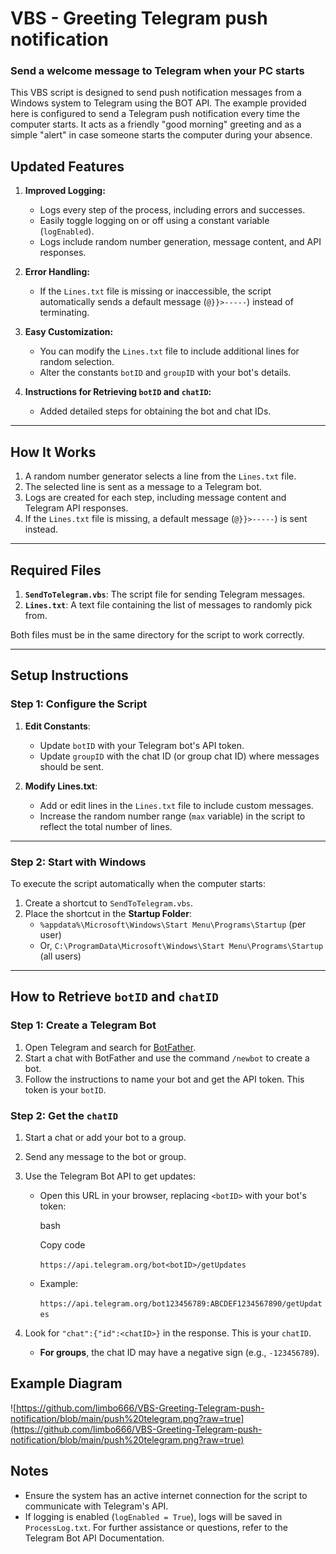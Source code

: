 # VBS - Greeting Telegram push notification
### Send a welcome message to Telegram when your PC starts

This VBS script is designed to send push notification messages from a Windows system to Telegram using the BOT API. The example provided here is configured to send a Telegram push notification every time the computer starts. It acts as a friendly "good morning" greeting and as a simple "alert" in case someone starts the computer during your absence.

## Updated Features

1.  **Improved Logging:**
    
    -   Logs every step of the process, including errors and successes.
    -   Easily toggle logging on or off using a constant variable (`logEnabled`).
    -   Logs include random number generation, message content, and API responses.
2.  **Error Handling:**
    
    -   If the `Lines.txt` file is missing or inaccessible, the script automatically sends a default message (`@}}>-----`) instead of terminating.
3.  **Easy Customization:**
    
    -   You can modify the `Lines.txt` file to include additional lines for random selection.
    -   Alter the constants `botID` and `groupID` with your bot's details.
4.  **Instructions for Retrieving `botID` and `chatID`:**
    
    -   Added detailed steps for obtaining the bot and chat IDs.

----------

## How It Works

1.  A random number generator selects a line from the `Lines.txt` file.
2.  The selected line is sent as a message to a Telegram bot.
3.  Logs are created for each step, including message content and Telegram API responses.
4.  If the `Lines.txt` file is missing, a default message (`@}}>-----`) is sent instead.

----------

## Required Files

1.  **`SendToTelegram.vbs`**: The script file for sending Telegram messages.
2.  **`Lines.txt`**: A text file containing the list of messages to randomly pick from.

Both files must be in the same directory for the script to work correctly.

----------

## Setup Instructions

### Step 1: Configure the Script

1.  **Edit Constants**:
    
    -   Update `botID` with your Telegram bot's API token.
    -   Update `groupID` with the chat ID (or group chat ID) where messages should be sent.
2.  **Modify Lines.txt**:
    
    -   Add or edit lines in the `Lines.txt` file to include custom messages.
    -   Increase the random number range (`max` variable) in the script to reflect the total number of lines.

----------

### Step 2: Start with Windows

To execute the script automatically when the computer starts:

1.  Create a shortcut to `SendToTelegram.vbs`.
2.  Place the shortcut in the **Startup Folder**:
    -   `%appdata%\Microsoft\Windows\Start Menu\Programs\Startup` (per user)
    -   Or, `C:\ProgramData\Microsoft\Windows\Start Menu\Programs\Startup` (all users)

----------

## How to Retrieve `botID` and `chatID`

### Step 1: Create a Telegram Bot

1.  Open Telegram and search for [BotFather](https://telegram.me/BotFather).
2.  Start a chat with BotFather and use the command `/newbot` to create a bot.
3.  Follow the instructions to name your bot and get the API token. This token is your `botID`.

### Step 2: Get the `chatID`

1.  Start a chat or add your bot to a group.
2.  Send any message to the bot or group.
3.  Use the Telegram Bot API to get updates:
    -   Open this URL in your browser, replacing `<botID>` with your bot's token:
        
        bash
        
        Copy code
        
        `https://api.telegram.org/bot<botID>/getUpdates` 
        
    -   Example:
        
             
        `https://api.telegram.org/bot123456789:ABCDEF1234567890/getUpdates` 
        
4.  Look for `"chat":{"id":<chatID>}` in the response. This is your `chatID`.
    -   **For groups**, the chat ID may have a negative sign (e.g., `-123456789`).
 
## Example Diagram
![https://github.com/limbo666/VBS-Greeting-Telegram-push-notification/blob/main/push%20telegram.png?raw=true](https://github.com/limbo666/VBS-Greeting-Telegram-push-notification/blob/main/push%20telegram.png?raw=true)

## Notes
* Ensure the system has an active internet connection for the script to communicate with Telegram's API.
* If logging is enabled (`logEnabled = True`), logs will be saved in `ProcessLog.txt`.
For further assistance or questions, refer to the Telegram Bot API Documentation.
